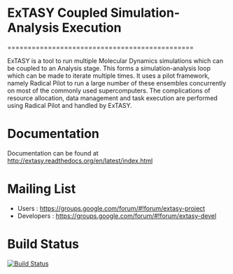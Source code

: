 # ExTASY Coupled Simulation-Analysis Execution
==============================================

ExTASY is a tool to run multiple Molecular Dynamics simulations which can be 
coupled to an Analysis stage. This forms a simulation-analysis loop which can 
be made to iterate multiple times. It uses a pilot framework, namely Radical 
Pilot to run a large number of these ensembles concurrently on most of the 
commonly used supercomputers. The complications of resource allocation, data 
management and task execution are performed using Radical Pilot and handled 
by ExTASY.

# Documentation

Documentation can be found at http://extasy.readthedocs.org/en/latest/index.html
 
 
# Mailing List

* Users : https://groups.google.com/forum/#!forum/extasy-project
* Developers : https://groups.google.com/forum/#!forum/extasy-devel

# Build Status

[![Build Status](http://ci.radical-project.org/buildStatus/icon?job=ExTASY)](http://ci.radical-project.org/job/ExTASY)
